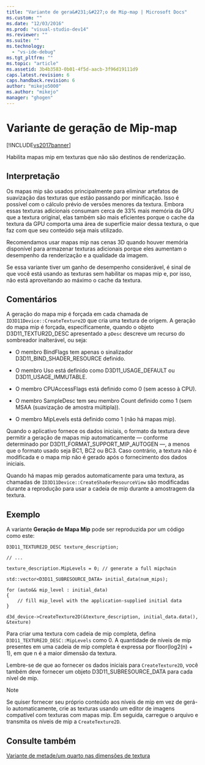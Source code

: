 ```yaml
---
title: "Variante de gera&#231;&#227;o de Mip-map | Microsoft Docs"
ms.custom: ""
ms.date: "12/03/2016"
ms.prod: "visual-studio-dev14"
ms.reviewer: ""
ms.suite: ""
ms.technology: 
  - "vs-ide-debug"
ms.tgt_pltfrm: ""
ms.topic: "article"
ms.assetid: 3b4b3583-0b01-4f5d-aacb-3f96d19111d9
caps.latest.revision: 6
caps.handback.revision: 6
author: "mikejo5000"
ms.author: "mikejo"
manager: "ghogen"
---
```

# Variante de gera&#231;&#227;o de Mip-map
[!INCLUDE[vs2017banner](../code-quality/includes/vs2017banner.md)]

Habilita mapas mip em texturas que não são destinos de renderização.  
  
## Interpretação  
 Os mapas mip são usados principalmente para eliminar artefatos de suavização das texturas que estão passando por minificação. Isso é possível com o cálculo prévio de versões menores da textura.  Embora essas texturas adicionais consumam cerca de 33% mais memória da GPU que a textura original, elas também são mais eficientes porque o cache da textura da GPU comporta uma área de superfície maior dessa textura, o que faz com que seu conteúdo seja mais utilizado.  
  
 Recomendamos usar mapas mip nas cenas 3D quando houver memória disponível para armazenar texturas adicionais porque eles aumentam o desempenho da renderização e a qualidade da imagem.  
  
 Se essa variante tiver um ganho de desempenho considerável, é sinal de que você está usando as texturas sem habilitar os mapas mip e, por isso, não está aproveitando ao máximo o cache da textura.  
  
## Comentários  
 A geração do mapa mip é forçada em cada chamada de `ID3D11Device::CreateTexture2D` que cria uma textura de origem.  A geração do mapa mip é forçada, especificamente, quando o objeto D3D11\_TEXTUR2D\_DESC apresentado a `pDesc` descreve um recurso do sombreador inalterável, ou seja:  
  
-   O membro BindFlags tem apenas o sinalizador D3D11\_BIND\_SHADER\_RESOURCE definido.  
  
-   O membro Uso está definido como D3D11\_USAGE\_DEFAULT ou D3D11\_USAGE\_IMMUTABLE.  
  
-   O membro CPUAccessFlags está definido como 0 \(sem acesso à CPU\).  
  
-   O membro SampleDesc tem seu membro Count definido como 1 \(sem MSAA \(suavização de amostra múltipla\)\).  
  
-   O membro MipLevels está definido como 1 \(não há mapas mip\).  
  
 Quando o aplicativo fornece os dados iniciais, o formato da textura deve permitir a geração de mapas mip automaticamente — conforme determinado por D3D11\_FORMAT\_SUPPORT\_MIP\_AUTOGEN —, a menos que o formato usado seja BC1, BC2 ou BC3. Caso contrário, a textura não é modificada e o mapa mip não é gerado após o fornecimento dos dados iniciais.  
  
 Quando há mapas mip gerados automaticamente para uma textura, as chamadas de `ID3D11Device::CreateShaderResourceView` são modificadas durante a reprodução para usar a cadeia de mip durante a amostragem da textura.  
  
## Exemplo  
 A variante **Geração de Mapa Mip** pode ser reproduzida por um código como este:  
  
```  
D3D11_TEXTURE2D_DESC texture_description;  
  
// ...  
  
texture_description.MipLevels = 0; // generate a full mipchain  
  
std::vector<D3D11_SUBRESOURCE_DATA> initial_data(num_mips);  
  
for (auto&& mip_level : initial_data)  
{  
    // fill mip_level with the application-supplied initial data  
}  
  
d3d_device->CreateTexture2D(&texture_description, initial_data.data(), &texture)  
```  
  
 Para criar uma textura com cadeia de mip completa, defina `D3D11_TEXTURE2D_DESC::MipLevels` como 0.  A quantidade de níveis de mip presentes em uma cadeia de mip completa é expressa por floor\(log2\(n\) \+ 1\), em que n é a maior dimensão da textura.  
  
 Lembre\-se de que ao fornecer os dados iniciais para `CreateTexture2D`, você também deve fornecer um objeto D3D11\_SUBRESOURCE\_DATA para cada nível de mip.  
  
> [!NOTE]
>  Se quiser fornecer seu próprio conteúdo aos níveis de mip em vez de gerá\-lo automaticamente, crie as texturas usando um editor de imagens compatível com texturas com mapas mip. Em seguida, carregue o arquivo e transmita os níveis de mip a `CreateTexture2D`.  
  
## Consulte também  
 [Variante de metade\/um quarto nas dimensões de textura](../debugger/half-quarter-texture-dimensions-variant.md)